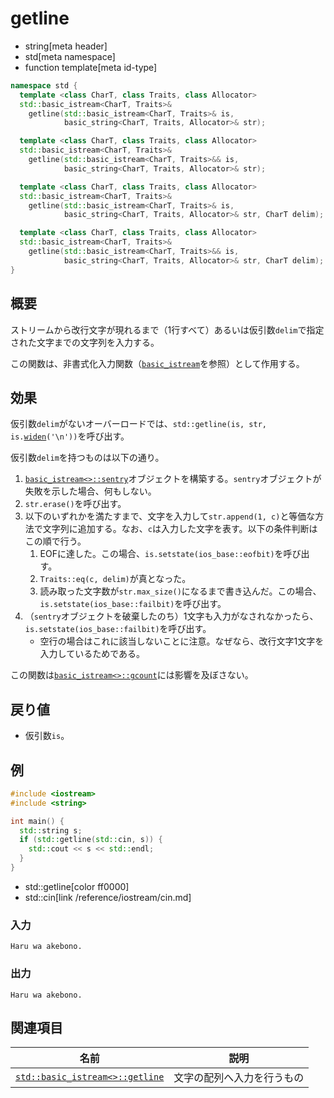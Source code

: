 # getline
* string[meta header]
* std[meta namespace]
* function template[meta id-type]

```cpp
namespace std {
  template <class CharT, class Traits, class Allocator>
  std::basic_istream<CharT, Traits>&
    getline(std::basic_istream<CharT, Traits>& is,
            basic_string<CharT, Traits, Allocator>& str);              // (1)

  template <class CharT, class Traits, class Allocator>
  std::basic_istream<CharT, Traits>&
    getline(std::basic_istream<CharT, Traits>&& is,
            basic_string<CharT, Traits, Allocator>& str);              // (2) C++11から

  template <class CharT, class Traits, class Allocator>
  std::basic_istream<CharT, Traits>&
    getline(std::basic_istream<CharT, Traits>& is,
            basic_string<CharT, Traits, Allocator>& str, CharT delim); // (3)

  template <class CharT, class Traits, class Allocator>
  std::basic_istream<CharT, Traits>&
    getline(std::basic_istream<CharT, Traits>&& is,
            basic_string<CharT, Traits, Allocator>& str, CharT delim); // (4) C++11から
}
```

## 概要
ストリームから改行文字が現れるまで（1行すべて）あるいは仮引数`delim`で指定された文字までの文字列を入力する。

この関数は、非書式化入力関数（[`basic_istream`](../../istream/basic_istream.md)を参照）として作用する。

## 効果
仮引数`delim`がないオーバーロードでは、`std::getline(is, str, is.`[`widen`](../../ios/basic_ios/widen.md)`('\n'))`を呼び出す。

仮引数`delim`を持つものは以下の通り。

1. [`basic_istream<>::sentry`](../../istream/basic_istream/sentry.md)オブジェクトを構築する。`sentry`オブジェクトが失敗を示した場合、何もしない。
1. `str.erase()`を呼び出す。
1. 以下のいずれかを満たすまで、文字を入力して`str.append(1, c)`と等価な方法で文字列に追加する。なお、`c`は入力した文字を表す。以下の条件判断はこの順で行う。
    1. EOFに達した。この場合、`is.setstate(ios_base::eofbit)`を呼び出す。
    1. `Traits::eq(c, delim)`が真となった。
    1. 読み取った文字数が`str.max_size()`になるまで書き込んだ。この場合、`is.setstate(ios_base::failbit)`を呼び出す。
1. （`sentry`オブジェクトを破棄したのち）1文字も入力がなされなかったら、`is.setstate(ios_base::failbit)`を呼び出す。
    - 空行の場合はこれに該当しないことに注意。なぜなら、改行文字1文字を入力しているためである。

この関数は[`basic_istream<>::gcount`](../../istream/basic_istream/gcount.md)には影響を及ぼさない。

## 戻り値
- 仮引数`is`。


## 例
```cpp example
#include <iostream>
#include <string>

int main() {
  std::string s;
  if (std::getline(std::cin, s)) {
    std::cout << s << std::endl;
  }
}
```
* std::getline[color ff0000]
* std::cin[link /reference/iostream/cin.md]

### 入力
```
Haru wa akebono.
```

### 出力
```
Haru wa akebono.
```

## 関連項目

| 名前                  | 説明                           |
|-----------------------|--------------------------------|
| [`std::basic_istream<>::getline`](../../istream/basic_istream/getline.md) | 文字の配列へ入力を行うもの |
